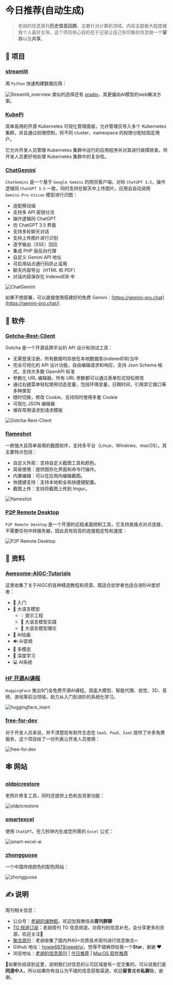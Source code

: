 # 今日推荐(自动生成)

> 老胡的信息周刊**历史信息回顾**，主要针对计算机领域，内容主题极大程度被我个人喜好主导。这个项目核心目的在于记录让自己有印象的信息做一个**留存**以及**共享**。


## 🎯 项目 

### [streamlit](https://github.com/streamlit/streamlit)

用 `Python` 快速构建数据应用：

![Streamlit_overview](https://images-1252557999.file.myqcloud.com/uPic/Streamlit_overview.gif)
类似的选择还有 [gradio](https://github.com/gradio-app/gradio)，其更偏向AI模型的web解决方案。 

### [KubePi](https://github.com/KubeOperator/KubePi)

简单易用的开源 Kubernetes 可视化管理面板，允许管理员导入多个 Kubernetes 集群，并且通过权限控制，将不同 cluster、namespace 的权限分配给指定用户。

它允许开发人员管理 Kubernetes 集群中运行的应用程序并对其进行故障排查，供开发人员更好地处理 Kubernetes 集群中的复杂性。 

### [ChatGemini](https://github.com/bclswl0827/ChatGemini)

`ChatGemini` 是一个基于 `Google Gemini` 的网页客户端，对标 `ChatGPT 3.5`，操作逻辑同 `ChatGPT 3.5` 一致，同时支持在聊天中上传图片，应用会自动调用 `Gemini-Pro-Vision` 模型进行识图：

- 适配移动端
- 支持多 API 密钥分流
- 操作逻辑同 ChatGPT
- 仿 ChatGPT 3.5 界面
- 支持多轮聊天对话
- 支持上传图片进行识别
- 逐字输出（SSE）回应
- 集成 PHP 版反向代理
- 自定义 Gemini API 地址
- 可启用站点通行码防止滥用
- 聊天内容导出（HTML 和 PDF）
- 对话内容保存在 IndexedDB 中

![ChatGemini](https://images-1252557999.file.myqcloud.com/uPic/ChatGemini.jpg)

如果不想部署，可以直接使用搭建好的免费 Gemini：[https://gemini-pro.chat](https://gemini-pro.chat/) 

## 🤖 软件 

### [Gotcha-Rest-Client](https://github.com/WhiteCosmos/Gotcha-Rest-Client)

Gotcha 是一个开源且跨平台的 API 设计和测试工具：

- 无需登录注册，所有数据均存放在本地数据库(indexedDB)当中
- 完全可视化的 API 设计功能，自由编辑请求和响应，支持 Json Schema 格式，支持大多数 OpenAPI 标准
- 参数化 URL 编辑器，所有 URL 参数都可以通过表单形式轻松修改
- 通过右键菜单轻松使用动态变量，包括环境变量，日期时间，引用其它接口等多种类型
- 随时切换，修改 Cookie，支持同时使用多套 Cookie
- 可视化 JSON 编辑器
- 保存常用请求到请求模板

![Gotcha-Rest-Client](https://images-1252557999.file.myqcloud.com/uPic/Gotcha-Rest-Client.png) 

### [flameshot](https://github.com/flameshot-org/flameshot)

一款强大且简单易用的截图软件，支持多平台（Linux、Windows、macOS）。其主要特点包括：

- 自定义外观：支持自定义截图工具和颜色。
- 简易使用：提供图形化界面和命令行操作。
- 内置编辑：可以在应用内编辑截图。
- 快捷键支持：支持本地和全局快捷键配置。
- 截图上传：支持将截图上传到 Imgur。

![flameshot](https://images-1252557999.file.myqcloud.com/uPic/flameshot.png) 

### [P2P Remote Desktop](https://github.com/miroslavpejic85/p2p)

`P2P Remote Desktop` 是一个开源的远程桌面控制工具，它支持直接点对点连接，不需要任何中转服务器，因此具有较高的连接稳定性和速度：

![P2P Remote Desktop](https://images-1252557999.file.myqcloud.com/uPic/ysw51U.png) 

## 👀 资料 

### [Awesome-AIGC-Tutorials](https://github.com/luban-agi/Awesome-AIGC-Tutorials/blob/main/README_zh.md)

这里收集了关于AIGC的各种精选教程和资源，既适合初学者也适合进阶AI爱好者：

- 👋 入门
- 💬 大语言模型
	- 💡 提示工程
	- 🔧 大语言模型实践
	- 🔬 大语言模型理论
- 🎨 AI绘画
- 🔊 AI音频
- 🌈 多模态
- 🧠 深度学习
- 💻 AI系统 

### [HF 开源AI课程](https://huggingface.co/learn)

`HuggingFace` 推出9门全免费开源AI课程，涵盖大模型、智能代理、视觉、3D、音频、游戏等前沿领域，助力从入门到进阶的系统化学习。

![huggingface_learn](https://images-1252557999.file.myqcloud.com/uPic/y3Llq2.png) 

### [free-for-dev](https://github.com/ripienaar/free-for-dev)

对于开发人员来说，并不清楚现有软件生态在 `SaaS、PaaS、IaaS` 提供了许多免费服务，这个项目给了一份列表让开发人员使用：

![free-for.dev](https://images-1252557999.file.myqcloud.com/uPic/free-for.dev.jpg) 

## 🕸 网站 

### [oldpicrestore](https://www.oldpicrestore.com/restore?id=1&type=Restore-Photo)

老照片修复工具，同时还提供上色和去背景功能：

![oldpicrestore](https://images-1252557999.file.myqcloud.com/uPic/oldpicrestore.jpg) 

### [smartexcel](https://www.smartexcel.cc/)

使用 `ChatGPT`，在几秒钟内生成您所需的 `Excel` 公式：

![smart-excel-ai](https://images-1252557999.file.myqcloud.com/uPic/smart-excel-ai.jpg) 

### [zhongguose](http://zhongguose.com/)

一个中国传统颜色的配色网站：

![zhongguose](https://images-1252557999.file.myqcloud.com/uPic/zhongguose.jpg) 

## ✍️ 说明

周刊相关信息：

- 公众号：[老胡的储物柜](https://images-1252557999.file.myqcloud.com/uPic/ETIbMe.jpg)，欢迎加我微信进**周刊群聊**
- [TG 频道订阅](https://t.me/howie_weekly)：老胡周刊 TG 信息频道，对周刊的信息补充，会分享更多的资源，欢迎关注👏
- [聚合周刊](https://www.fre321.com/weekly)：老胡收集了国内外60+优质技术周刊进行信息聚合🔥
- Github 地址：[howie6879/weekly/](https://github.com/howie6879/weekly/)，觉得不错麻烦给我一个**Star**，谢谢 ❤️
- 浏览地址：[老胡的信息周刊](https://weekly.howie6879.com) | [今日推荐](https://weekly.howie6879.com/recommend/index.html) | [MacOS 软件推荐](https://weekly.howie6879.com/soft/mac.html)

🙌如果你阅读到这里，说明我们对信息的认可区域是有一定交集的，可以说我们是**同道中人**，所以如果你有自认为不错的信息获取渠道，欢迎**留言**或者**私聊**我，谢谢。